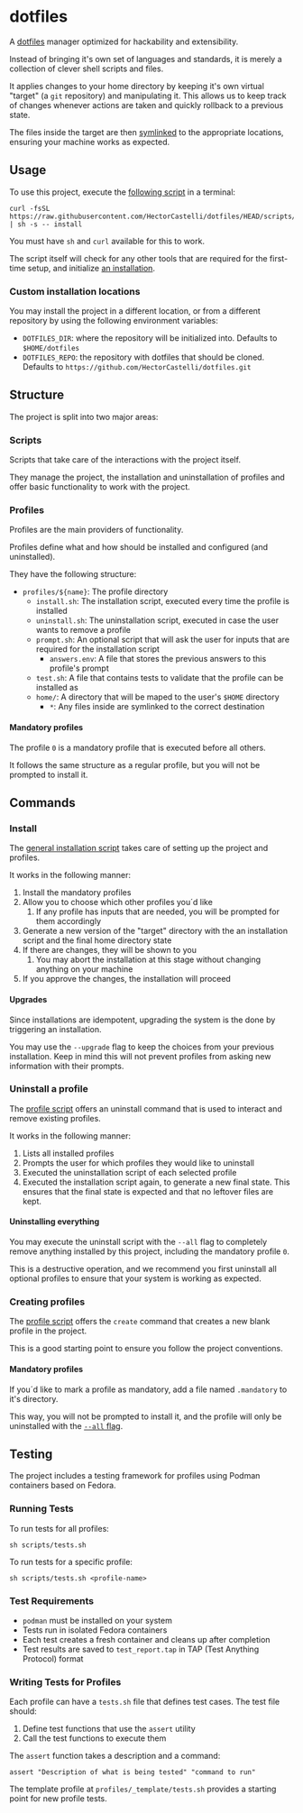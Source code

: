 # dotfiles

A [dotfiles](https://wiki.archlinux.org/title/Dotfiles) manager optimized for hackability and extensibility.

Instead of bringing it's own set of languages and standards, it is merely a collection of clever shell scripts and files.

It applies changes to your home directory by keeping it's own virtual "target" (a `git` repository) and manipulating it. This allows us to keep track of changes whenever actions are taken and quickly rollback to a previous state.

The files inside the target are then [symlinked](https://rm-rf.es/diferencias-entre-soft-symbolic-y-hard-links/) to the appropriate locations, ensuring your machine works as expected.

## Usage

To use this project, execute the [following script](./scripts/get.sh) in a terminal:

```shell
curl -fsSL https://raw.githubusercontent.com/HectorCastelli/dotfiles/HEAD/scripts/get.sh | sh -s -- install
```

You must have `sh` and `curl` available for this to work.

The script itself will check for any other tools that are required for the first-time setup, and initialize [an installation](#install).

### Custom installation locations

You may install the project in a different location, or from a different repository by using the following environment variables:

- `DOTFILES_DIR`: where the repository will be initialized into. Defaults to `$HOME/dotfiles`
- `DOTFILES_REPO`: the repository with dotfiles that should be cloned. Defaults to `https://github.com/HectorCastelli/dotfiles.git`

## Structure

The project is split into two major areas:

### Scripts

Scripts that take care of the interactions with the project itself.

They manage the project, the installation and uninstallation of profiles and offer basic functionality to work with the project.

### Profiles

Profiles are the main providers of functionality.

Profiles define what and how should be installed and configured (and uninstalled).

They have the following structure:

- `profiles/${name}`: The profile directory
    - `install.sh`: The installation script, executed every time the profile is installed
    - `uninstall.sh`: The uninstallation script, executed in case the user wants to remove a profile
    - `prompt.sh`: An optional script that will ask the user for inputs that are required for the installation script
      - `answers.env`: A file that stores the previous answers to this profile's prompt
    - `test.sh`: A file that contains tests to validate that the profile can be installed as
    - `home/`: A directory that will be maped to the user's `$HOME` directory
        - `*`: Any files inside are symlinked to the correct destination

#### Mandatory profiles

The profile `0` is a mandatory profile that is executed before all others.

It follows the same structure as a regular profile, but you will not be prompted to install it.

## Commands

### Install

The [general installation script](./scripts/install.sh) takes care of setting up the project and profiles.

It works in the following manner:

1. Install the mandatory profiles
2. Allow you to choose which other profiles you´d like
   1. If any profile has inputs that are needed, you will be prompted for them accordingly
3. Generate a new version of the "target" directory with the an installation script and the final home directory state
4. If there are changes, they will be shown to you
   1. You may abort the installation at this stage without changing anything on your machine
5. If you approve the changes, the installation will proceed

#### Upgrades

Since installations are idempotent, upgrading the system is the done by triggering an installation.

You may use the `--upgrade` flag to keep the choices from your previous installation. Keep in mind this will not prevent profiles from asking new information with their prompts.

### Uninstall a profile

The [profile script](./scripts/profiles.sh) offers an uninstall command that is used to interact and remove existing profiles.

It works in the following manner:

1. Lists all installed profiles
2. Prompts the user for which profiles they would like to uninstall
3. Executed the uninstallation script of each selected profile
4. Executed the installation script again, to generate a new final state. This ensures that the final state is expected and that no leftover files are kept.

#### Uninstalling everything

You may execute the uninstall script with the `--all` flag to completely remove anything installed by this project, including the mandatory profile `0`.

This is a destructive operation, and we recommend you first uninstall all optional profiles to ensure that your system is working as expected.

### Creating profiles

The [profile script](./scripts/profiles.sh) offers the `create` command that creates a new blank profile in the project.

This is a good starting point to ensure you follow the project conventions.

#### Mandatory profiles

If you´d like to mark a profile as mandatory, add a file named `.mandatory` to it's directory.

This way, you will not be prompted to install it, and the profile will only be uninstalled with the [`--all` flag](#uninstalling-everything).

## Testing

The project includes a testing framework for profiles using Podman containers based on Fedora.

### Running Tests

To run tests for all profiles:

```shell
sh scripts/tests.sh
```

To run tests for a specific profile:

```shell
sh scripts/tests.sh <profile-name>
```

### Test Requirements

- `podman` must be installed on your system
- Tests run in isolated Fedora containers
- Each test creates a fresh container and cleans up after completion
- Test results are saved to `test_report.tap` in TAP (Test Anything Protocol) format

### Writing Tests for Profiles

Each profile can have a `tests.sh` file that defines test cases. The test file should:

1. Define test functions that use the `assert` utility
2. Call the test functions to execute them

The `assert` function takes a description and a command:

```shell
assert "Description of what is being tested" "command to run"
```


The template profile at `profiles/_template/tests.sh` provides a starting point for new profile tests.
